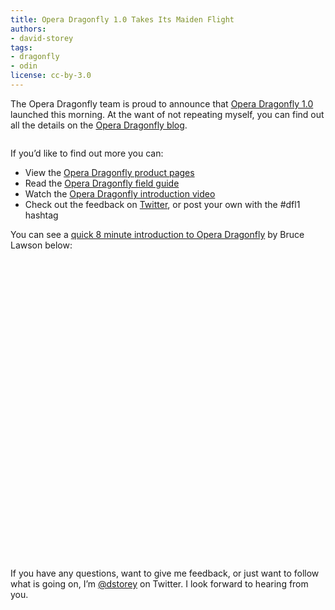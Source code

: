 ```yaml
---
title: Opera Dragonfly 1.0 Takes Its Maiden Flight
authors:
- david-storey
tags:
- dragonfly
- odin
license: cc-by-3.0
---
```


<p>The Opera Dragonfly team is proud to announce that <a href="http://www.opera.com/dragonfly/">Opera Dragonfly 1.0</a> launched this morning. At the want of not repeating myself, you can find out all the details on the <a href="http://my.opera.com/dragonfly/blog/opera-dragonfly-1-0-emerges">Opera Dragonfly blog</a>.</p>

<img src="{{ page.id }}/dfl1odin.png" alt="" />

<p>If you’d like to find out more you can:</p>

<ul>
  <li>View the <a href="http://www.opera.com/dragonfly/">Opera Dragonfly product pages</a></li>
  <li>Read the <a href="http://www.opera.com/dragonfly/documentation/">Opera Dragonfly field guide</a></li>
  <li>Watch the <a href="http://www.youtube.com/watch?v=BeTzJ-HGLo4">Opera Dragonfly introduction video</a></li>
  <li>Check out the feedback on <a href="http://search.twitter.com/search?q=%23dfl1">Twitter</a>, or post your own with the #dfl1 hashtag</li>
</ul>

<p>You can see a <a href="http://vimeo.com/23304859">quick 8 minute introduction to Opera Dragonfly</a> by Bruce Lawson below:</p>

<object width="600" height="480"><param name="allowfullscreen" value="true" /><param name="allowscriptaccess" value="never" /><param name="movie" value="http://vimeo.com/moogaloop.swf?clip_id=23304859&amp;amp;server=vimeo.com&amp;amp;show_title=0&amp;amp;show_byline=0&amp;amp;show_portrait=0&amp;amp;color=00adef&amp;amp;fullscreen=1&amp;amp;autoplay=0&amp;amp;loop=0" /><embed src="http://vimeo.com/moogaloop.swf?clip_id=23304859&amp;amp;server=vimeo.com&amp;amp;show_title=0&amp;amp;show_byline=0&amp;amp;show_portrait=0&amp;amp;color=00adef&amp;amp;fullscreen=1&amp;amp;autoplay=0&amp;amp;loop=0" type="application/x-shockwave-flash" allowfullscreen="true" width="600" height="480" allowscriptaccess="never" /></object>

<p>If you have any questions, want to give me feedback, or just want to follow what is going on, I’m <a href="http://www.twitter.com/dstorey">@dstorey</a> on Twitter. I look forward to hearing from you.</p>

